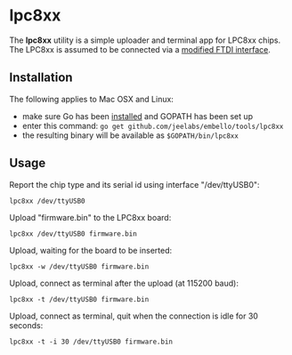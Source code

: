 # lpc8xx

The **lpc8xx** utility is a simple uploader and terminal app for LPC8xx chips.  
The LPC8xx is assumed to be connected via a [modified FTDI interface][BUB].

## Installation

The following applies to Mac OSX and Linux:

* make sure Go has been [installed][GO] and GOPATH has been set up
* enter this command: `go get github.com/jeelabs/embello/tools/lpc8xx`
* the resulting binary will be available as `$GOPATH/bin/lpc8xx`

## Usage

Report the chip type and its serial id using interface "/dev/ttyUSB0":

    lpc8xx /dev/ttyUSB0

Upload "firmware.bin" to the LPC8xx board:

    lpc8xx /dev/ttyUSB0 firmware.bin

Upload, waiting for the board to be inserted:

    lpc8xx -w /dev/ttyUSB0 firmware.bin

Upload, connect as terminal after the upload (at 115200 baud):

    lpc8xx -t /dev/ttyUSB0 firmware.bin

Upload, connect as terminal, quit when the connection is idle for 30 seconds:

    lpc8xx -t -i 30 /dev/ttyUSB0 firmware.bin

[BUB]: http://jeelabs.org/book/1446d/
[GO]: http://golang.org/doc/install
